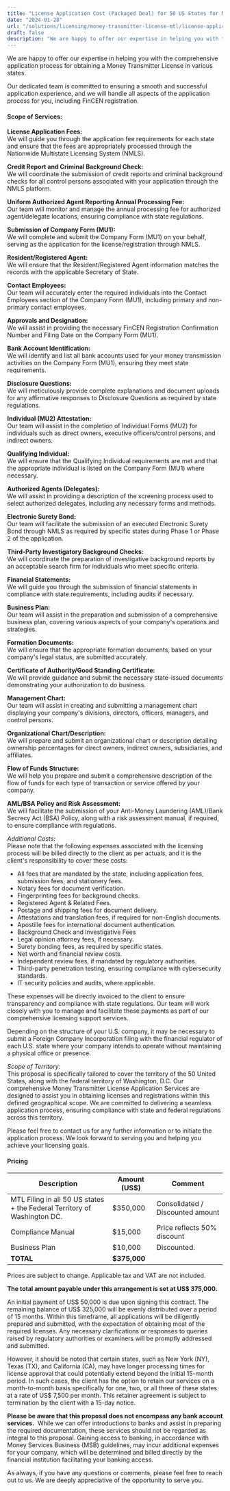 ```yaml
---
title: "License Application Cost (Packaged Deal) for 50 US States for Money Transmitter License"
date: "2024-01-28"
url: "/solutions/licensing/money-transmitter-license-mtl/license-application-cost-packaged-deal-for-50-us-states-for-money-transmitter-license/"
draft: false
description: "We are happy to offer our expertise in helping you with the comprehensive application process for obtaining a Money Transmitter License in various sta..."
---
```


We are happy to offer our expertise in helping you with the comprehensive application process for obtaining a Money Transmitter License in various states. 

Our dedicated team is committed to ensuring a smooth and successful application experience, and we will handle all aspects of the application process for you, including FinCEN registration.

#### Scope of Services:

**License Application Fees:**  
We will guide you through the application fee requirements for each state and ensure that the fees are appropriately processed through the Nationwide Multistate Licensing System (NMLS).

**Credit Report and Criminal Background Check:**  
We will coordinate the submission of credit reports and criminal background checks for all control persons associated with your application through the NMLS platform.

**Uniform Authorized Agent Reporting Annual Processing Fee:**  
Our team will monitor and manage the annual processing fee for authorized agent/delegate locations, ensuring compliance with state regulations.

**Submission of Company Form (MU1):**  
We will complete and submit the Company Form (MU1) on your behalf, serving as the application for the license/registration through NMLS.

**Resident/Registered Agent:**  
We will ensure that the Resident/Registered Agent information matches the records with the applicable Secretary of State.

**Contact Employees:**  
Our team will accurately enter the required individuals into the Contact Employees section of the Company Form (MU1), including primary and non-primary contact employees.

**Approvals and Designation:**  
We will assist in providing the necessary FinCEN Registration Confirmation Number and Filing Date on the Company Form (MU1).

**Bank Account Identification:**  
We will identify and list all bank accounts used for your money transmission activities on the Company Form (MU1), ensuring they meet state requirements.

**Disclosure Questions:**  
We will meticulously provide complete explanations and document uploads for any affirmative responses to Disclosure Questions as required by state regulations.

**Individual (MU2) Attestation:**  
Our team will assist in the completion of Individual Forms (MU2) for individuals such as direct owners, executive officers/control persons, and indirect owners.

**Qualifying Individual:**  
We will ensure that the Qualifying Individual requirements are met and that the appropriate individual is listed on the Company Form (MU1) where necessary.

**Authorized Agents (Delegates):**  
We will assist in providing a description of the screening process used to select authorized delegates, including any necessary forms and methods.

**Electronic Surety Bond:**  
Our team will facilitate the submission of an executed Electronic Surety Bond through NMLS as required by specific states during Phase 1 or Phase 2 of the application.

**Third-Party Investigatory Background Checks:**  
We will coordinate the preparation of investigative background reports by an acceptable search firm for individuals who meet specific criteria.

**Financial Statements:**  
We will guide you through the submission of financial statements in compliance with state requirements, including audits if necessary.

**Business Plan:**  
Our team will assist in the preparation and submission of a comprehensive business plan, covering various aspects of your company's operations and strategies.

**Formation Documents:**  
We will ensure that the appropriate formation documents, based on your company's legal status, are submitted accurately.

**Certificate of Authority/Good Standing Certificate:**  
We will provide guidance and submit the necessary state-issued documents demonstrating your authorization to do business.

**Management Chart:**  
Our team will assist in creating and submitting a management chart displaying your company's divisions, directors, officers, managers, and control persons.

**Organizational Chart/Description:**  
We will prepare and submit an organizational chart or description detailing ownership percentages for direct owners, indirect owners, subsidiaries, and affiliates.

**Flow of Funds Structure:**  
We will help you prepare and submit a comprehensive description of the flow of funds for each type of transaction or service offered by your company.

**AML/BSA Policy and Risk Assessment:**  
We will facilitate the submission of your Anti-Money Laundering (AML)/Bank Secrecy Act (BSA) Policy, along with a risk assessment manual, if required, to ensure compliance with regulations.

_Additional Costs:_  
Please note that the following expenses associated with the licensing process will be billed directly to the client as per actuals, and it is the client's responsibility to cover these costs:

  * All fees that are mandated by the state, including application fees, submission fees, and stationery fees.
  * Notary fees for document verification.
  * Fingerprinting fees for background checks.
  * Registered Agent & Related Fees.
  * Postage and shipping fees for document delivery.
  * Attestations and translation fees, if required for non-English documents.
  * Apostille fees for international document authentication.
  * Background Check and Investigative Fees
  * Legal opinion attorney fees, if necessary.
  * Surety bonding fees, as required by specific states.
  * Net worth and financial review costs.
  * Independent review fees, if mandated by regulatory authorities.
  * Third-party penetration testing, ensuring compliance with cybersecurity standards.
  * IT security policies and audits, where applicable.

These expenses will be directly invoiced to the client to ensure transparency and compliance with state regulations. Our team will work closely with you to manage and facilitate these payments as part of our comprehensive licensing support services.

Depending on the structure of your U.S. company, it may be necessary to submit a Foreign Company Incorporation filing with the financial regulator of each U.S. state where your company intends to operate without maintaining a physical office or presence.

_Scope of Territory:_  
This proposal is specifically tailored to cover the territory of the 50 United States, along with the federal territory of Washington, D.C. Our comprehensive Money Transmitter License Application Services are designed to assist you in obtaining licenses and registrations within this defined geographical scope. We are committed to delivering a seamless application process, ensuring compliance with state and federal regulations across this territory.

Please feel free to contact us for any further information or to initiate the application process. We look forward to serving you and helping you achieve your licensing goals.

#### Pricing

Description| Amount (US$)| Comment  
---|---|---  
MTL Filing in all 50 US states + the Federal Territory of Washington DC.| $350,000| Consolidated / Discounted amount  
Compliance Manual| $15,000| Price reflects 50% discount  
Business Plan| $10,000| Discounted.  
**TOTAL**| **$375,000**|   
Prices are subject to change. Applicable tax and VAT are not included.

**The total amount payable under this arrangement is set at US$ 375,000.**

An initial payment of US$ 50,000 is due upon signing this contract. The remaining balance of US$ 325,000 will be evenly distributed over a period of 15 months. Within this timeframe, all applications will be diligently prepared and submitted, with the expectation of obtaining most of the required licenses. Any necessary clarifications or responses to queries raised by regulatory authorities or examiners will be promptly addressed and submitted.

However, it should be noted that certain states, such as New York (NY), Texas (TX), and California (CA), may have longer processing times for license approval that could potentially extend beyond the initial 15-month period. In such cases, the client has the option to retain our services on a month-to-month basis specifically for one, two, or all three of these states at a rate of US$ 7,500 per month. This retainer agreement is subject to termination by the client with a 15-day notice.

**Please be aware that this proposal does not encompass any bank account services.**  While we can offer introductions to banks and assist in preparing the required documentation, these services should not be regarded as integral to this proposal. Gaining access to banking, in accordance with Money Services Business (MSB) guidelines, may incur additional expenses for your company, which will be determined and billed directly by the financial institution facilitating your banking access.

As always, if you have any questions or comments, please feel free to reach out to us. We are deeply appreciative of the opportunity to serve you.